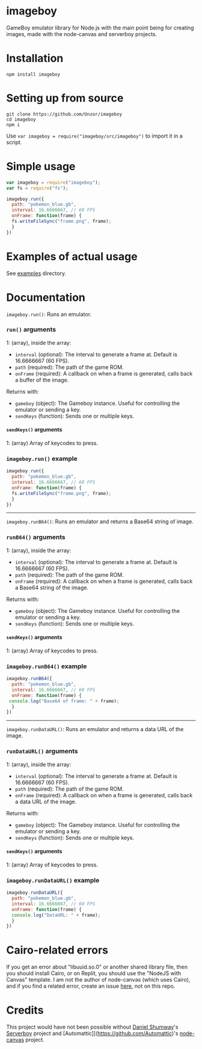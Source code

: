 # imageboy
GameBoy emulator library for Node.js with the main point being for creating images, made with the node-canvas and serverboy projects.

# Installation
```
npm install imageboy
```

# Setting up from source
```
git clone https://github.com/Unzor/imageboy
cd imageboy
npm i
```
Use `var imageboy = require("imageboy/src/imageboy")` to import it in a script.

# Simple usage
```javascript
var imageboy = require("imageboy");
var fs = require("fs");

imageboy.run({
  path: "pokemon_blue.gb",
  interval: 16.6666667, // 60 FPS
  onFrame: function(frame) {
  fs.writeFileSync("frame.png", frame);
  }
})
```

# Examples of actual usage
See [examples](/examples) directory.

# Documentation
`imageboy.run()`: Runs an emulator. 

### `run()` arguments
1: (array), inside the array:
- `interval` (optional): The interval to generate a frame at. Default is 16.6666667 (60 FPS).
- `path` (required): The path of the game ROM.
- `onFrame` (required): A callback on when a frame is generated, calls back a buffer of the image.

Returns with:
- `gameboy` (object): The Gameboy instance. Useful for controlling the emulator or sending a key.
- `sendKeys` (function): Sends one or multiple keys.

#### `sendKeys()` arguments
1: (array) Array of keycodes to press.

### `imageboy.run()` example
```javascript
imageboy.run({
  path: "pokemon_blue.gb",
  interval: 16.6666667, // 60 FPS
  onFrame: function(frame) {
  fs.writeFileSync("frame.png", frame);
  }
})
  ```
  
---
  
`imageboy.runB64()`: Runs an emulator and returns a Base64 string of image. 

### `runB64()` arguments
1: (array), inside the array:
- `interval` (optional): The interval to generate a frame at. Default is 16.6666667 (60 FPS).
- `path` (required): The path of the game ROM.
- `onFrame` (required): A callback on when a frame is generated, calls back a Base64 string of the image.

Returns with:
- `gameboy` (object): The Gameboy instance. Useful for controlling the emulator or sending a key.
- `sendKeys` (function): Sends one or multiple keys.

#### `sendKeys()` arguments
1: (array) Array of keycodes to press.

### `imageboy.runB64()` example
```javascript
imageboy.runB64({
  path: "pokemon_blue.gb",
  interval: 16.6666667, // 60 FPS
  onFrame: function(frame) {
 console.log("Base64 of frame: " + frame);
  }
})
```
---

`imageboy.runDataURL()`: Runs an emulator and returns a data URL of the image. 

### `runDataURL()` arguments
1: (array), inside the array:
- `interval` (optional): The interval to generate a frame at. Default is 16.6666667 (60 FPS).
- `path` (required): The path of the game ROM.
- `onFrame` (required): A callback on when a frame is generated, calls back a data URL of the image.

Returns with:
- `gameboy` (object): The Gameboy instance. Useful for controlling the emulator or sending a key.
- `sendKeys` (function): Sends one or multiple keys.

#### `sendKeys()` arguments
1: (array) Array of keycodes to press.

### `imageboy.runDataURL()` example
```javascript
imageboy.runDataURL({
  path: "pokemon_blue.gb",
  interval: 16.6666667, // 60 FPS
  onFrame: function(frame) {
  console.log("DataURL: " + frame);
  }
})
```

# Cairo-related errors
If you get an error about "libuuid.so.0" or another shared library file, then you should install Cairo, or on Replit, you should use the "NodeJS with Canvas" template. I am not the author of node-canvas (which uses Cairo), and if you find a related error, create an issue [here](https://github.com/Automattic/node-canvas/issues), not on this repo.

# Credits
This project would have not been possible without [Daniel Shumway](https://github.com/danShumway)'s [Serverboy](https://github.com/danShumway/serverboy.js) project and [Automattic]](https://github.com/Automattic)'s [node-canvas](https://github.com/Automattic/node-canvas) project.
